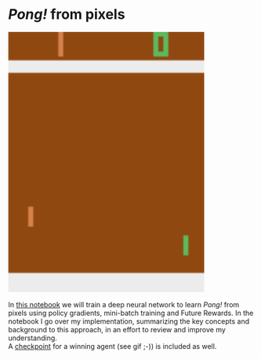 # *Pong!* from pixels
<img src="PongWinning_slowdown.gif" width=400px>  

In [this notebook](https://github.com/andrefmsmith/amsRL_openAIgym/blob/master/Pong/CodeBlog_PongFromPixels_2.0.ipynb) we will train a deep neural network to learn *Pong!* from pixels using policy gradients, mini-batch training and Future Rewards. In the notebook I go over my implementation, summarizing the key concepts and background to this approach, in an effort to review and improve my understanding.  
A [checkpoint](https://github.com/andrefmsmith/amsRL_openAIgym/blob/master/Pong/pongReinforce_21032020.policy) for a winning agent (see gif ;-)) is included as well.
